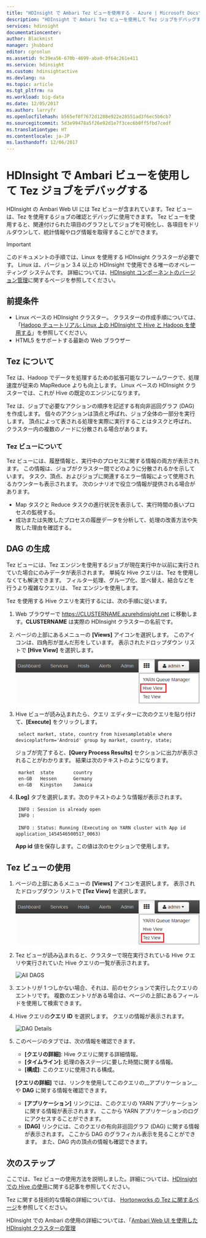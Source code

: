 ```yaml
---
title: "HDInsight で Ambari Tez ビューを使用する - Azure | Microsoft Docs"
description: "HDInsight で Ambari Tez ビューを使用して Tez ジョブをデバッグする方法について説明します。"
services: hdinsight
documentationcenter: 
author: Blackmist
manager: jhubbard
editor: cgronlun
ms.assetid: 9c39ea56-670b-4699-aba0-0f64c261e411
ms.service: hdinsight
ms.custom: hdinsightactive
ms.devlang: na
ms.topic: article
ms.tgt_pltfrm: na
ms.workload: big-data
ms.date: 12/05/2017
ms.author: larryfr
ms.openlocfilehash: b565ef0f7672d1288e922e28551ad3f6ec5b6cb7
ms.sourcegitcommit: 5d3e99478a5f26e92d1e7f3cec6b0ff5fbd7cedf
ms.translationtype: HT
ms.contentlocale: ja-JP
ms.lasthandoff: 12/06/2017
---
```

# <a name="use-ambari-views-to-debug-tez-jobs-on-hdinsight"></a>HDInsight で Ambari ビューを使用して Tez ジョブをデバッグする

HDInsight の Ambari Web UI には Tez ビューが含まれています。Tez ビューは、Tez を使用するジョブの確認とデバッグに使用できます。 Tez ビューを使用すると、関連付けられた項目のグラフとしてジョブを可視化し、各項目をドリルダウンして、統計情報やログ情報を取得することができます。

> [!IMPORTANT]
> このドキュメントの手順では、Linux を使用する HDInsight クラスターが必要です。 Linux は、バージョン 3.4 以上の HDInsight で使用できる唯一のオペレーティング システムです。 詳細については、[HDInsight コンポーネントのバージョン管理](hdinsight-component-versioning.md#hdinsight-windows-retirement)に関するページを参照してください。

## <a name="prerequisites"></a>前提条件

* Linux ベースの HDInsight クラスター。 クラスターの作成手順については、「[Hadoop チュートリアル: Linux 上の HDInsight で Hive と Hadoop を使用する](hadoop/apache-hadoop-linux-tutorial-get-started.md)」を参照してください。
* HTML5 をサポートする最新の Web ブラウザー

## <a name="understanding-tez"></a>Tez について

Tez は、Hadoop でデータを処理するための拡張可能なフレームワークで、処理速度が従来の MapReduce よりも向上します。 Linux ベースの HDInsight クラスターでは、これが Hive の既定のエンジンになります。

Tez は、ジョブで必要なアクションの順序を記述する有向非巡回グラフ (DAG) を作成します。 個々のアクションは頂点と呼ばれ、ジョブ全体の一部分を実行します。 頂点によって表される処理を実際に実行することはタスクと呼ばれ、クラスター内の複数のノードに分散される場合があります。

### <a name="understanding-the-tez-view"></a>Tez ビューについて

Tez ビューには、履歴情報と、実行中のプロセスに関する情報の両方が表示されます。 この情報は、ジョブがクラスター間でどのように分散されるかを示しています。 タスク、頂点、およびジョブに関連するエラー情報によって使用されるカウンターも表示されます。 次のシナリオで役立つ情報が提供される場合があります。

* Map タスクと Reduce タスクの進行状況を表示して、実行時間の長いプロセスの監視する。
* 成功または失敗したプロセスの履歴データを分析して、処理の改善方法や失敗した理由を確認する。

## <a name="generate-a-dag"></a>DAG の生成

Tez ビューには、Tez エンジンを使用するジョブが現在実行中か以前に実行されていた場合にのみデータが表示されます。 単純な Hive クエリは、Tez を使用しなくても解決できます。 フィルター処理、グループ化、並べ替え、結合などを行うより複雑なクエリは、 Tez エンジンを使用します。

Tez を使用する Hive クエリを実行するには、次の手順に従います。

1. Web ブラウザーで https://CLUSTERNAME.azurehdinsight.net に移動します。**CLUSTERNAME** は実際の HDInsight クラスターの名前です。

2. ページの上部にあるメニューの **[Views]** アイコンを選択します。 このアイコンは、四角形が並んだ形をしています。 表示されたドロップダウン リストで **[Hive View]** を選択します。

    ![Selecting Hive View](./media/hdinsight-debug-ambari-tez-view/selecthive.png)

3. Hive ビューが読み込まれたら、クエリ エディターに次のクエリを貼り付けて、**[Execute]** をクリックします。

        select market, state, country from hivesampletable where deviceplatform='Android' group by market, country, state;

    ジョブが完了すると、**[Query Process Results]** セクションに出力が表示されることがわかります。 結果は次のテキストのようになります。

        market  state       country
        en-GB   Hessen      Germany
        en-GB   Kingston    Jamaica

4. **[Log]** タブを選択します。次のテキストのような情報が表示されます。

        INFO : Session is already open
        INFO :

        INFO : Status: Running (Executing on YARN cluster with App id application_1454546500517_0063)

    **App id** 値を保存します。この値は次のセクションで使用します。

## <a name="use-the-tez-view"></a>Tez ビューの使用

1. ページの上部にあるメニューの **[Views]** アイコンを選択します。 表示されたドロップダウン リストで **[Tez View]** を選択します。

    ![Selecting Tez view](./media/hdinsight-debug-ambari-tez-view/selecttez.png)

2. Tez ビューが読み込まれると、クラスターで現在実行されている Hive クエリや実行されていた Hive クエリの一覧が表示されます。

    ![All DAGS](./media/hdinsight-debug-ambari-tez-view/tez-view-home.png)

3. エントリが 1 つしかない場合、それは、前のセクションで実行したクエリのエントリです。 複数のエントリがある場合は、ページの上部にあるフィールドを使用して検索できます。

4. Hive クエリの**クエリ ID** を選択します。 クエリの情報が表示されます。

    ![DAG Details](./media/hdinsight-debug-ambari-tez-view/query-details.png)

5. このページのタブでは、次の情報を確認できます。

    * **[クエリの詳細]**: Hive クエリに関する詳細情報。
    * **[タイムライン]**: 処理の各ステージに要した時間に関する情報。
    * **[構成]**: このクエリに使用される構成。

    __[クエリの詳細]__ では、リンクを使用してこのクエリの__アプリケーション__や __DAG__ に関する情報を確認できます。
    
    * __[アプリケーション]__ リンクには、このクエリの YARN アプリケーションに関する情報が表示されます。 ここから YARN アプリケーションのログにアクセスすることができます。
    * __[DAG]__ リンクには、このクエリの有向非巡回グラフ (DAG) に関する情報が表示されます。 ここから DAG のグラフィカル表示を見ることができます。 また、DAG 内の頂点の情報も確認できます。

## <a name="next-steps"></a>次のステップ

ここでは、Tez ビューの使用方法を説明しました。詳細については、[HDInsight での Hive の使用](hadoop/hdinsight-use-hive.md)に関する記事を参照してください。

Tez に関する技術的な情報の詳細については、 [Hortonworks の Tez に関するページ](http://hortonworks.com/hadoop/tez/)を参照してください。

HDInsight での Ambari の使用の詳細については、「[Ambari Web UI を使用した HDInsight クラスターの管理](hdinsight-hadoop-manage-ambari.md)
